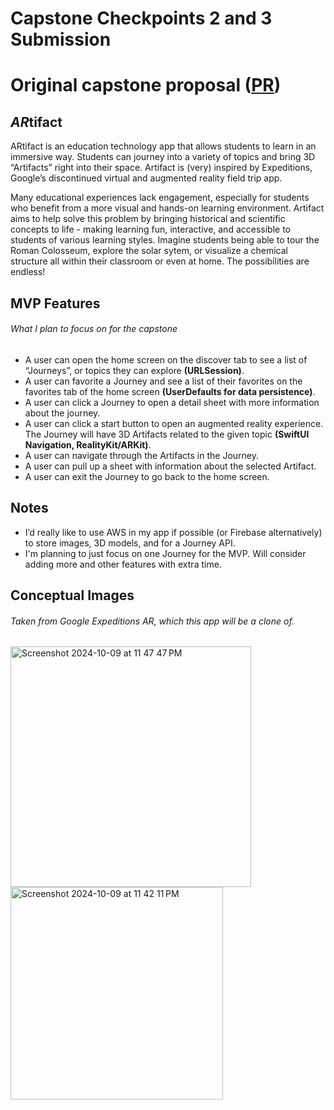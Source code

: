 # Capstone Checkpoints 2 and 3 Submission

# Original capstone proposal ([PR](https://github.com/wo1ph/kodeco-capstone-proposal/pull/1))

## *AR*tifact

ARtifact is an education technology app that allows students to learn in an immersive way. Students can journey into a variety of topics and bring 3D “Artifacts” right into their space. Artifact is (very) inspired by Expeditions, Google’s discontinued virtual and augmented reality field trip app.

Many educational experiences lack engagement, especially for students who benefit from a more visual and hands-on learning environment. Artifact aims to help solve this problem by bringing historical and scientific concepts to life - making learning fun, interactive, and accessible to students of various learning styles. Imagine students being able to tour the Roman Colosseum, explore the solar sytem, or visualize a chemical structure all within their classroom or even at home. The possibilities are endless!

## MVP Features

###### What I plan to focus on for the capstone

- A user can open the home screen on the discover tab to see a list of “Journeys”, or topics they can explore **(URLSession)**.
- A user can favorite a Journey and see a list of their favorites on the favorites tab of the home screen **(UserDefaults for data persistence)**.
- A user can click a Journey to open a detail sheet with more information about the journey.
- A user can click a start button to open an augmented reality experience. The Journey will have 3D Artifacts related to the given topic **(SwiftUI Navigation, RealityKit/ARKit)**.
- A user can navigate through the Artifacts in the Journey.
- A user can pull up a sheet with information about the selected Artifact.
- A user can exit the Journey to go back to the home screen.

## Notes
- I’d really like to use AWS in my app if possible (or Firebase alternatively) to store images, 3D models, and for a Journey API.
- I'm planning to just focus on one Journey for the MVP. Will consider adding more and other features with extra time.

## Conceptual Images

###### Taken from Google Expeditions AR, which this app will be a clone of. 

<div>
  <img width="385" alt="Screenshot 2024-10-09 at 11 47 47 PM" src="https://github.com/user-attachments/assets/05bd3137-06fc-4630-9446-9cbdd66d9e27">
</div>
<div>
  <img width="340" alt="Screenshot 2024-10-09 at 11 42 11 PM" src="https://github.com/user-attachments/assets/26de324f-3419-4d57-9251-67f2e9032110">
</div>
